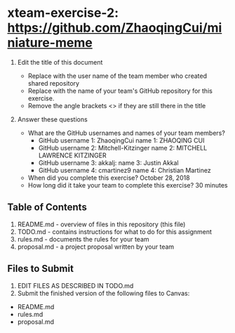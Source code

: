 # xteam-exercise-2: https://github.com/ZhaoqingCui/miniature-meme

1. Edit the title of this document
   * Replace <UserName> with the user name of the team member who created shared repository
   * Replace <GitHubRepositoryName> with the name of your team's GitHub repository for this exercise.
   * Remove the angle brackets <> if they are still there in the title

2. Answer these questions
   * What are the GitHub usernames and names of your team members?
       * GitHub username 1: ZhaoqingCui        name 1: ZHAOQING CUI
       * GitHub username 2: Mitchell-Kitzinger name 2: MITCHELL LAWRENCE KITZINGER
       * GitHub username 3: akkalj: name 3: Justin Akkal
       * GitHub username 4: cmartinez9      name 4: Christian Martinez
   * When did you complete this exercise? 
   October 28, 2018
   * How long did it take your team to complete this exercise? 
   30 minutes

## Table of Contents

1. README.md - overview of files in this repository (this file)
2. TODO.md - contains instructions for what to do for this assignment
3. rules.md - documents the rules for your team
4. proposal.md - a project proposal written by your team

## Files to Submit

1. EDIT FILES AS DESCRIBED IN TODO.md
2. Submit the finished version of the following files to Canvas:

* README.md
* rules.md
* proposal.md
